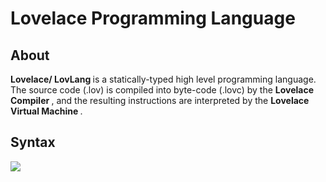 # Lovelace Programming Language

<h2> About </h2>
<p>
   <strong> Lovelace/ LovLang </strong> is a statically-typed high level programming language. The source code (.lov) is compiled into byte-code (.lovc) by the 
   <strong> Lovelace Compiler </strong>, and the resulting instructions are interpreted by the <strong> Lovelace Virtual Machine </strong>.
</p>

<h2> Syntax </h2>

<img src="https://github.com/davijoocho/Lovelace-Compiler/blob/main/pics/Screen%20Shot%202021-01-12%20at%2011.57.50%20PM.png">
</img>
